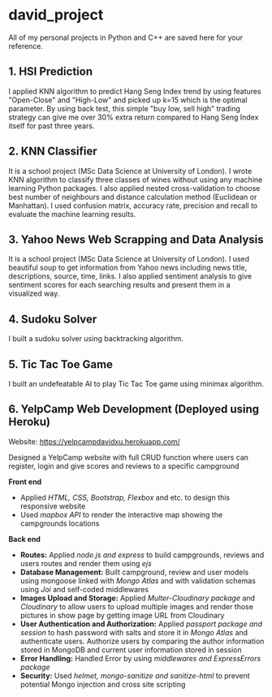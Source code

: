# david_project

All of my personal projects in Python and C++ are saved here for your reference.

## 1. HSI Prediction
I applied KNN algorithm to predict Hang Seng Index trend by using features "Open-Close" and "High-Low" and picked up k=15 which is the optimal parameter. By using back test, this simple "buy low, sell high" trading strategy can give me over 30% extra return compared to Hang Seng Index itself for past three years.

## 2. KNN Classifier
It is a school project (MSc Data Science at University of London). I wrote KNN algorithm to classify three classes of wines without using any machine learning Python packages. I also applied nested cross-validation to choose best number of neighbours and distance calculation method (Euclidean or Manhattan). I used confusion matrix, accuracy rate, precision and recall to evaluate the machine learning results.

## 3. Yahoo News Web Scrapping and Data Analysis
It is a school project (MSc Data Science at University of London). I used beautiful soup to get information from Yahoo news including news title, descriptions, source, time, links. I also applied sentiment analysis to give sentiment scores for each searching results and present them in a visualized way.

## 4. Sudoku Solver
I built a sudoku solver using backtracking algorithm.

## 5. Tic Tac Toe Game
I built an undefeatable AI to play Tic Tac Toe game using minimax algorithm.

## 6. YelpCamp Web Development (Deployed using Heroku)
Website: https://yelpcampdavidxu.herokuapp.com/

Designed a YelpCamp website with full CRUD function where users can register, login and give scores and reviews to a specific campground 

**Front end**
- Applied *HTML, CSS, Bootstrap, Flexbox* and etc. to design this responsive website
- Used *mapbox API* to render the interactive map showing the campgrounds locations 

**Back end**
- **Routes:** Applied *node.js and express* to build campgrounds, reviews and users routes and render them using *ejs*
- **Database Management:** Built campground, review and user models using mongoose linked with *Mongo Atlas* and with validation schemas using *Joi* and self-coded middlewares
- **Images Upload and Storage:** Applied *Multer-Cloudinary package* and *Cloudinary* to allow users to upload multiple images and render those pictures in show page by getting image URL from Cloudinary
- **User Authentication and Authorization:** Applied *passport package and session* to hash password with salts and store it in *Mongo Atlas* and authenticate users. Authorize users by comparing the author information stored in MongoDB and current user information stored in session
- **Error Handling:** Handled Error by using *middlewares and ExpressErrors package*
- **Security:** Used *helmet, mongo-sanitize and sanitize-html* to prevent potential Mongo injection and cross site scripting
